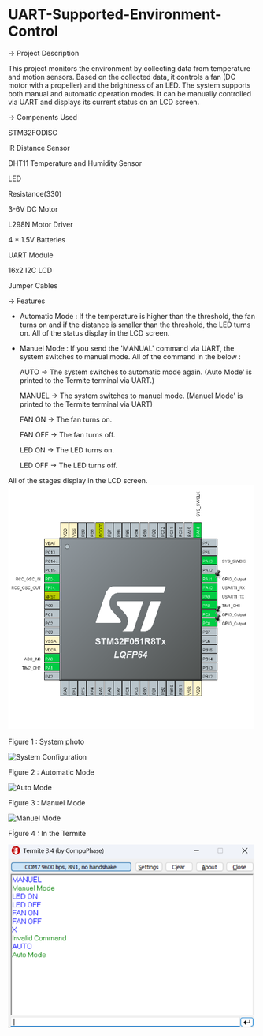 # UART-Supported-Environment-Control
-> Project Description

This project monitors the environment by collecting data from temperature and motion sensors. Based on the collected data, it controls a fan (DC motor with a propeller) and the brightness of an LED. The system supports both manual and automatic operation modes. It can be manually controlled via UART and displays its current status on an LCD screen.


-> Compenents Used

STM32FODISC

IR Distance Sensor

DHT11 Temperature and Humidity Sensor

LED

Resistance(330)

3-6V DC Motor

L298N Motor Driver

4 * 1.5V Batteries

UART Module

16x2 I2C LCD 

Jumper Cables


-> Features

* Automatic Mode : If the temperature is higher than the threshold, the fan turns on and if the distance is smaller than the threshold, the LED turns on. All of the status display in the LCD screen.
  
* Manuel Mode : If you send the 'MANUAL' command via UART, the system switches to manual mode. All of the command in the below :

  AUTO -> The system switches to automatic mode again. (Auto Mode' is printed to the Termite terminal via UART.)
  
  MANUEL -> The system switches to manuel mode. (Manuel Mode' is printed to the Termite terminal via UART)

  FAN ON -> The fan turns on.

  FAN OFF -> The fan turns off.

  LED ON -> The LED turns on.

  LED OFF -> The LED turns off.

All of the stages display in the LCD screen.
 <img src="https://raw.githubusercontent.com/ssenanb/Environment-Reaction-System/main/configuration.png" alt="System Configuration" width="500"/>

Figure 1 : System photo

<img src="https://raw.github.com/ssenanb/UART-Supported-Environment-Control/blob/main/system_installation.jpeg" alt="System Configuration" width="500"/>

Figure 2 : Automatic Mode

<img src="https://raw.github.com/ssenanb/UART-Supported-Environment-Control/blob/main/auto_mode.jpeg" alt="Auto Mode" width="500"/>

Figure 3 : Manuel Mode

<img src="https://raw.github.com/ssenanb/UART-Supported-Environment-Control/blob/main/manuel_mode.jpeg" alt="Manuel Mode" width="500"/>

Fİgure 4 : In the Termite

<img src="https://github.com/ssenanb/UART-Supported-Environment-Control/blob/main/termite_display.png" alt="Termite" width="500"/>




